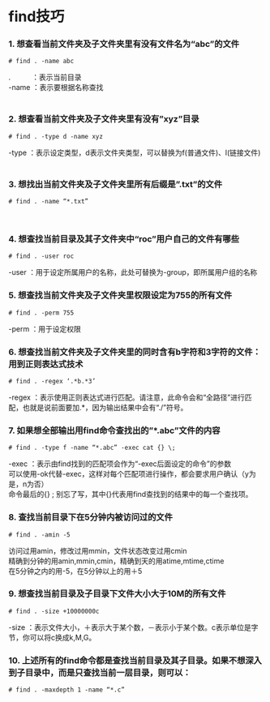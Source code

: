 # find技巧
### 1. 想查看当前文件夹及子文件夹里有没有文件名为“abc”的文件
```shell
# find . -name abc
```
.　　　：表示当前目录  
-name ：表示要根据名称查找  
&nbsp;&nbsp;

### 2. 想查看当前文件夹及子文件夹里有没有”xyz”目录
```shell
# find . -type d -name xyz
```
-type ：表示设定类型，d表示文件夹类型，可以替换为f(普通文件)、l(链接文件)
&nbsp;&nbsp;

### 3. 想找出当前文件夹及子文件夹里所有后缀是”.txt”的文件
```shell
# find . -name “*.txt”
```
&nbsp;&nbsp;

### 4. 想查找当前目录及其子文件夹中“roc”用户自己的文件有哪些
```shell
# find . -user roc
```
-user ：用于设定所属用户的名称，此处可替换为-group，即所属用户组的名称
&nbsp;&nbsp;

### 5. 想查找当前文件夹及子文件夹里权限设定为755的所有文件
```shell
# find . -perm 755
```
-perm ：用于设定权限
&nbsp;&nbsp;

### 6. 想查找当前文件夹及子文件夹里的同时含有b字符和3字符的文件：用到正则表达式技术
```shell
# find . -regex ‘.*b.*3’
```
-regex ：表示使用正则表达式进行匹配。请注意，此命令会和“全路径”进行匹配，也就是说前面要加.*，因为输出结果中会有“./”符号。
&nbsp;&nbsp;

### 7. 如果想全部输出用find命令查找出的”*.abc”文件的内容
```shell
# find . -type f -name “*.abc” -exec cat {} \;
```
-exec ：表示由find找到的匹配项会作为“-exec后面设定的命令”的参数  
可以使用-ok代替-exec，这样对每个匹配项进行操作，都会要求用户确认（y为是，n为否）  
命令最后的{} \; 别忘了写，其中{}代表用find查找到的结果中的每一个查找项。
&nbsp;&nbsp;

### 8. 查找当前目录下在5分钟内被访问过的文件
```shell
# find . -amin -5
```
访问过用amin，修改过用mmin，文件状态改变过用cmin  
精确到分钟的用amin,mmin,cmin，精确到天的用atime,mtime,ctime  
在5分钟之内的用-5，在5分钟以上的用＋5
&nbsp;&nbsp;

### 9. 想查找当前目录及子目录下文件大小大于10M的所有文件
```shell
# find . -size +10000000c
```
-size ：表示文件大小，＋表示大于某个数，－表示小于某个数。c表示单位是字节，你可以将c换成k,M,G。
&nbsp;&nbsp;

### 10. 上述所有的find命令都是查找当前目录及其子目录。如果不想深入到子目录中，而是只查找当前一层目录，则可以：
```shell
# find . -maxdepth 1 -name “*.c”
```

